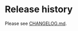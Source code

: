# Release history

Please see [CHANGELOG.md](https://github.com/czottmann/obsidian-actions-uri/blob/main/CHANGELOG.md).
